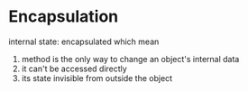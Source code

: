 # Encapsulation
internal state: encapsulated which mean
1. method is the only way to change an object's internal data
2. it can't be accessed directly
3. its state invisible from outside the object